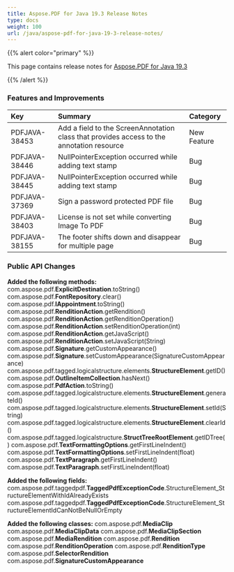 ```yaml
---
title: Aspose.PDF for Java 19.3 Release Notes
type: docs
weight: 100
url: /java/aspose-pdf-for-java-19-3-release-notes/
---
```


{{% alert color="primary" %}} 

This page contains release notes for [Aspose.PDF for Java 19.3](https://repository.aspose.com/repo/com/aspose/aspose-pdf/19.3/)

{{% /alert %}} 
### **Features and Improvements**

|**Key**|**Summary**|**Category**|
| :- | :- | :- |
|PDFJAVA-38453|Add a field to the ScreenAnnotation class that provides access to the annotation resource|New Feature|
|PDFJAVA-38446|NullPointerException occurred while adding text stamp|Bug|
|PDFJAVA-38445|NullPointerException occurred while adding text stamp|Bug|
|PDFJAVA-37369|Sign a password protected PDF file|Bug|
|PDFJAVA-38403|License is not set while converting Image To PDF|Bug|
|PDFJAVA-38155|The footer shifts down and disappear for multiple page|Bug|
### **Public API Changes**
**Added the following methods:** 
com.aspose.pdf.**ExplicitDestination**.toString()
com.aspose.pdf.**FontRepository**.clear()
com.aspose.pdf.**IAppointment**.toString()
com.aspose.pdf.**RenditionAction**.getRendition()
com.aspose.pdf.**RenditionAction**.getRenditionOperation()
com.aspose.pdf.**RenditionAction**.setRenditionOperation(int)
com.aspose.pdf.**RenditionAction**.getJavaScript()
com.aspose.pdf.**RenditionAction**.setJavaScript(String)
com.aspose.pdf.**Signature**.getCustomAppearance()
com.aspose.pdf.**Signature**.setCustomAppearance(SignatureCustomAppearance)
com.aspose.pdf.tagged.logicalstructure.elements.**StructureElement**.getID()
com.aspose.pdf.**OutlineItemCollection**.hasNext()
com.aspose.pdf.**PdfAction**.toString()
com.aspose.pdf.tagged.logicalstructure.elements.**StructureElement**.generateId()
com.aspose.pdf.tagged.logicalstructure.elements.**StructureElement**.setId(String)
com.aspose.pdf.tagged.logicalstructure.elements.**StructureElement**.clearId()
com.aspose.pdf.tagged.logicalstructure.**StructTreeRootElement**.getIDTree()
com.aspose.pdf.**TextFormattingOptions**.getFirstLineIndent()
com.aspose.pdf.**TextFormattingOptions**.setFirstLineIndent(float)
com.aspose.pdf.**TextParagraph**.getFirstLineIndent()
com.aspose.pdf.**TextParagraph**.setFirstLineIndent(float)

**Added the following fields:** 
com.aspose.pdf.taggedpdf.**TaggedPdfExceptionCode**.StructureElement_StructureElementWithIdAlreadyExists
com.aspose.pdf.taggedpdf.**TaggedPdfExceptionCode**.StructureElement_StructureElementIdCanNotBeNullOrEmpty

**Added the following classes:** 
com.aspose.pdf.**MediaClip** 
com.aspose.pdf.**MediaClipData** 
com.aspose.pdf.**MediaClipSection** 
com.aspose.pdf.**MediaRendition** 
com.aspose.pdf.**Rendition** 
com.aspose.pdf.**RenditionOperation** 
com.aspose.pdf.**RenditionType** 
com.aspose.pdf.**SelectorRendition** 
com.aspose.pdf.**SignatureCustomAppearance**

